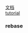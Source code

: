[文档](https://zh-hans.reactjs.org/tutorial/tutorial.html)</br>
[tutorial](https://www.taniarascia.com/getting-started-with-react/)
### rebase
